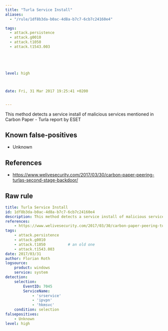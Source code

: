 ```yaml
---
title: "Turla Service Install"
aliases:
  - "/rule/1df8b3da-b0ac-4d8a-b7c7-6cb7c24160e4"

tags:
  - attack.persistence
  - attack.g0010
  - attack.t1050
  - attack.t1543.003





level: high



date: Fri, 31 Mar 2017 19:25:41 +0200


---
```


This method detects a service install of malicious services mentioned in Carbon Paper - Turla report by ESET

<!--more-->


## Known false-positives

* Unknown



## References

* https://www.welivesecurity.com/2017/03/30/carbon-paper-peering-turlas-second-stage-backdoor/


## Raw rule
```yaml
title: Turla Service Install
id: 1df8b3da-b0ac-4d8a-b7c7-6cb7c24160e4
description: This method detects a service install of malicious services mentioned in Carbon Paper - Turla report by ESET
references:
    - https://www.welivesecurity.com/2017/03/30/carbon-paper-peering-turlas-second-stage-backdoor/
tags:
    - attack.persistence
    - attack.g0010
    - attack.t1050          # an old one
    - attack.t1543.003
date: 2017/03/31
author: Florian Roth
logsource:
    product: windows
    service: system
detection:
    selection:
        EventID: 7045
        ServiceName:
            - 'srservice'
            - 'ipvpn'
            - 'hkmsvc'
    condition: selection
falsepositives:
    - Unknown
level: high

```
